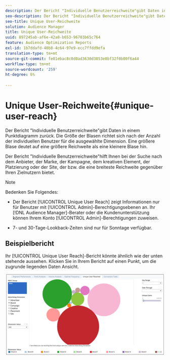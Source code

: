 ```yaml
---
description: Der Bericht "Individuelle Benutzerreichweite"gibt Daten in einem Punktdiagramm zurück. Die Größe der Blasen richtet sich nach der Anzahl der individuellen Benutzer für die ausgewählte Dimension. Eine größere Blase deutet auf eine größere Reichweite als eine kleinere Blase hin. Der Bericht "Individuelle Benutzerreichweite"hilft Ihnen bei der Suche nach dem Anbieter, der Marke, der Kampagne, dem kreativen Element, der Platzierung oder der Site, der bzw. die eine breiteste Reichweite gegenüber Ihren Zielnutzern bietet.
seo-description: Der Bericht "Individuelle Benutzerreichweite"gibt Daten in einem Punktdiagramm zurück. Die Größe der Blasen richtet sich nach der Anzahl der individuellen Benutzer für die ausgewählte Dimension. Eine größere Blase deutet auf eine größere Reichweite als eine kleinere Blase hin. Der Bericht "Individuelle Benutzerreichweite"hilft Ihnen bei der Suche nach dem Anbieter, der Marke, der Kampagne, dem kreativen Element, der Platzierung oder der Site, der bzw. die eine breiteste Reichweite gegenüber Ihren Zielnutzern bietet.
seo-title: Unique User-Reichweite
solution: Audience Manager
title: Unique User-Reichweite
uuid: 897245ab-af6e-42a0-b653-96703b65c764
feature: Audience Optimization Reports
exl-id: 1b7ddafd-40b8-4c64-97e9-ecc7ffdd9efa
translation-type: tm+mt
source-git-commit: fe01ebac8c0d0ad3630d3853e0bf32f0b00f6a44
workflow-type: tm+mt
source-wordcount: '259'
ht-degree: 6%

---
```


# Unique User-Reichweite{#unique-user-reach}

Der Bericht &quot;Individuelle Benutzerreichweite&quot;gibt Daten in einem Punktdiagramm zurück. Die Größe der Blasen richtet sich nach der Anzahl der individuellen Benutzer für die ausgewählte Dimension. Eine größere Blase deutet auf eine größere Reichweite als eine kleinere Blase hin.

Der Bericht &quot;Individuelle Benutzerreichweite&quot;hilft Ihnen bei der Suche nach dem Anbieter, der Marke, der Kampagne, dem kreativen Element, der Platzierung oder der Site, der bzw. die eine breiteste Reichweite gegenüber Ihren Zielnutzern bietet.

>[!NOTE]
>
>Bedenken Sie Folgendes:
>
>* Der Bericht [!UICONTROL Unique User Reach] zeigt Informationen nur für Benutzer mit [!UICONTROL Admin]-Berechtigungsebenen an. Ihr [!DNL Audience Manager]-Berater oder die Kundenunterstützung können Ihrem Konto [!UICONTROL Admin]-Berechtigungen zuweisen.
   >
   >
* 7- und 30-Tage-Lookback-Zeiten sind nur für Sonntage verfügbar.


## Beispielbericht

Ihr [!UICONTROL Unique User Reach]-Bericht könnte ähnlich wie der unten stehende aussehen. Klicken Sie in Ihrem Bericht auf einen Punkt, um die zugrunde liegenden Daten Ansicht.

![](assets/unique-user-reach.png)
